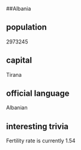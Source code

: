 ##Albania
## population
2973245

## capital
Tirana
 
## official language
Albanian

## interesting trivia
Fertility rate is currently 1.54


